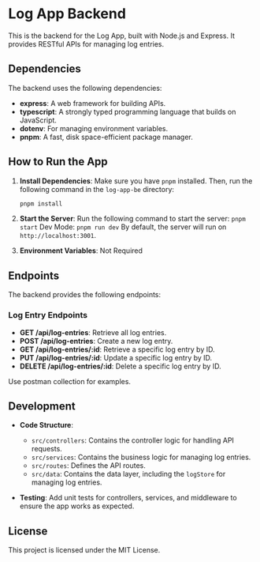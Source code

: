 # Log App Backend

This is the backend for the Log App, built with Node.js and Express. It provides RESTful APIs for managing log entries.

## Dependencies

The backend uses the following dependencies:

- **express**: A web framework for building APIs.
- **typescript**: A strongly typed programming language that builds on JavaScript.
- **dotenv**: For managing environment variables.
- **pnpm**: A fast, disk space-efficient package manager.

## How to Run the App

1. **Install Dependencies**:
   Make sure you have `pnpm` installed. Then, run the following command in the `log-app-be` directory:
   ```bash
   pnpm install
   ```

2. **Start the Server**:
   Run the following command to start the server:
   `pnpm start`
   Dev Mode:
   `pnpm run dev`
   By default, the server will run on `http://localhost:3001`.

3. **Environment Variables**:
   Not Required

## Endpoints

The backend provides the following endpoints:

### Log Entry Endpoints

- **GET /api/log-entries**: Retrieve all log entries.
- **POST /api/log-entries**: Create a new log entry.
- **GET /api/log-entries/:id**: Retrieve a specific log entry by ID.
- **PUT /api/log-entries/:id**: Update a specific log entry by ID.
- **DELETE /api/log-entries/:id**: Delete a specific log entry by ID.

Use postman collection for examples.

## Development

- **Code Structure**:
  - `src/controllers`: Contains the controller logic for handling API requests.
  - `src/services`: Contains the business logic for managing log entries.
  - `src/routes`: Defines the API routes.
  - `src/data`: Contains the data layer, including the `logStore` for managing log entries.

- **Testing**:
  Add unit tests for controllers, services, and middleware to ensure the app works as expected.

## License

This project is licensed under the MIT License.